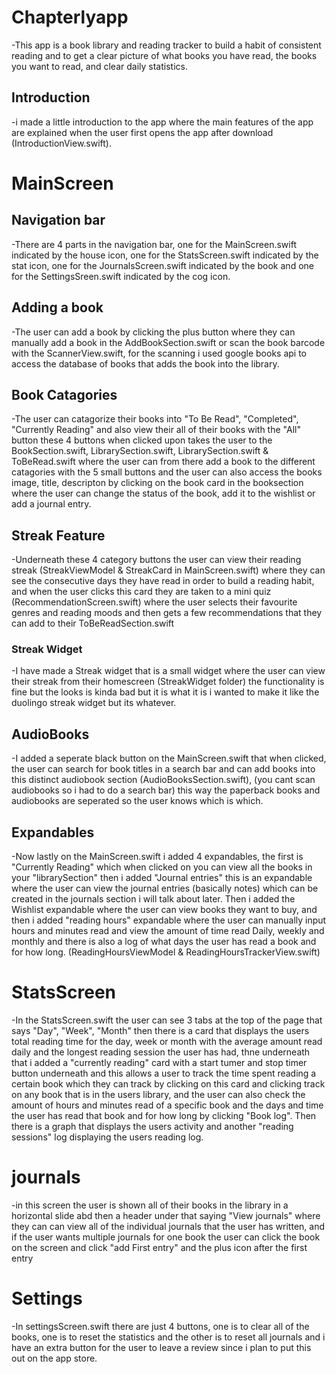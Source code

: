 # Chapterlyapp
-This app is a book library and reading tracker to build a habit of consistent reading and to get a clear picture of what books you have read, the books you want to read, and clear daily statistics.

## Introduction
-i made a little introduction to the app where the main features of the app are explained when the user first opens the app after download (IntroductionView.swift).

# MainScreen

## Navigation bar
-There are 4 parts in the navigation bar, one for the MainScreen.swift indicated by the house icon, one for the StatsScreen.swift indicated by the stat icon, one for the JournalsScreen.swift indicated by the book and one for the SettingsSreen.swift indicated by the cog icon.

## Adding a book
-The user can add a book by clicking the plus button where they can manually add a book in the AddBookSection.swift or scan the book barcode with the ScannerView.swift, for the scanning i used google books api to access the database of books that adds the book into the library. 

## Book Catagories
-The user can catagorize their books into "To Be Read", "Completed", "Currently Reading" and also view their all of their books with the "All" button these 4 buttons when clicked upon takes the user to the BookSection.swift, LibrarySection.swift, LibrarySection.swift & ToBeRead.swift where the user can from there add a book to the different catagories with the 5 small buttons and the user can also access the books image, title, descripton by clicking on the book card in the booksection where the user can change the status of the book, add it to the wishlist or add a journal entry.      

## Streak Feature
-Underneath these 4 category buttons the user can view their reading streak (StreakViewModel & StreakCard in MainScreen.swift) where they can see the consecutive days they have read in order to build a reading habit, and when the user clicks this card they are taken to a mini quiz (RecommendationScreen.swift) where the user selects their favourite genres and reading moods and then gets a few recommendations that they can add to their ToBeReadSection.swift 
### Streak Widget
-I have made a Streak widget that is a small widget where the user can view their streak from their homescreen (StreakWidget folder) the functionality is fine but the looks is kinda bad but it is what it is i wanted to make it like the duolingo streak widget but its whatever.

## AudioBooks 
-I added a seperate black button on the MainScreen.swift that when clicked, the user can search for book titles in a search bar and can add books into this distinct audiobook section (AudioBooksSection.swift), (you cant scan audiobooks so i had to do a search bar) this way the paperback books and audiobooks are seperated so the user knows which is which.

## Expandables
-Now lastly on the MainScreen.swift i added 4 expandables, the first is "Currently Reading" which when clicked on you can view all the books in your "librarySection" then i added "Journal entries" this is an expandable where the user can view the journal entries (basically notes) which can be created in the journals section i will talk about later. Then i added the Wishlist expandable where the user can view books they want to buy, and then i added "reading hours" expandable where the user can manually input hours and minutes read and view the amount of time read Daily, weekly and monthly and there is also a log of what days the user has read a book and for how long. (ReadingHoursViewModel & ReadingHoursTrackerView.swift) 

# StatsScreen

-In the StatsScreen.swift the user can see 3 tabs at the top of the page that says "Day", "Week", "Month" then there is a card that displays the users total reading time for the day, week or month with the average amount read daily and the longest reading session the user has had, thne underneath that i added a "currently reading" card with a start tumer and stop timer button underneath and this allows a user to track the time spent reading a certain book which they can track by clicking on this card and clicking track on any book that is in the users library, and the user can also check the amount of hours and minutes read of a specific book and the days and time the user has read that book and for how long by clicking "Book log". Then there is a graph that displays the users activity and another "reading sessions" log displaying the users reading log. 

# journals 

-in this screen the user is shown all of their books in the library in a horizontal slide abd then a header under that saying "View journals" where they can can view all of the individual journals that the user has written, and if the user wants multiple journals for one book the user can click the book on the screen and click "add First entry" and the plus icon after the first entry 

# Settings

-In settingsScreen.swift there are just 4 buttons, one is to clear all of the books, one is to reset the statistics and the other is to reset all journals and i have an extra button for the user to leave a review since i plan to put this out on the app store.


